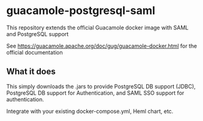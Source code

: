 # guacamole-postgresql-saml
This repository extends the official Guacamole docker image with SAML and PostgreSQL support

See https://guacamole.apache.org/doc/gug/guacamole-docker.html for the official documentation

## What it does

This simply downloads the .jars to provide PostgreSQL DB support (JDBC), PostgreSQL DB support
for Authentication, and SAML SSO support for authentication.

Integrate with your existing docker-compose.yml, Heml chart, etc.
